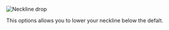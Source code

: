 ![Neckline drop](necklinedrop.svg)

This options allows you to lower your neckline below the defalt.
